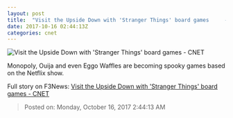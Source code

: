 ```yaml
---
layout: post
title:  "Visit the Upside Down with 'Stranger Things' board games     - CNET"
date: 2017-10-16 02:44:13Z
categories: cnet
---
```


![Visit the Upside Down with 'Stranger Things' board games     - CNET](https://cnet3.cbsistatic.com/img/3jgY0yC2rzUjOhLq0h9uuxJXuew=/670x503/2017/10/15/1e66d49a-8256-4f91-a7f4-0edd955f2d09/wafflegame.jpg)

Monopoly, Ouija and even Eggo Waffles are becoming spooky games based on the Netflix show.


Full story on F3News: [Visit the Upside Down with 'Stranger Things' board games     - CNET](http://www.f3nws.com/n/XY4urE)

> Posted on: Monday, October 16, 2017 2:44:13 AM
